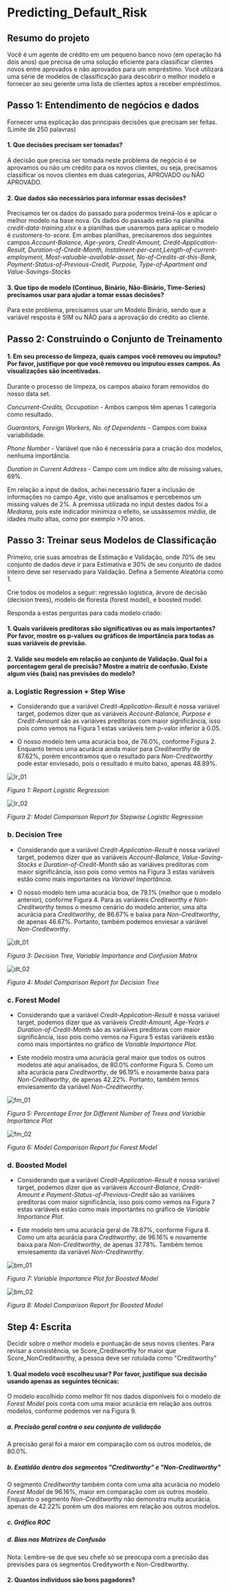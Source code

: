 # Predicting_Default_Risk

## Resumo do projeto
Você é um agente de crédito em um pequeno banco novo (em operação há dois anos) que precisa de uma solução eficiente para classificar clientes novos entre aprovados e não aprovados para um empréstimo. Você utilizará uma série de modelos de classificação para descobrir o melhor modelo e fornecer ao seu gerente uma lista de clientes aptos a receber empréstimos.

## Passo 1: Entendimento de negócios e dados
Fornecer uma explicação das principais decisões que precisam ser feitas. (Limite de 250 palavras)

#### 1.	Que decisões precisam ser tomadas?

A decisão que precisa ser tomada neste problema de negócio é se aprovamos ou não um crédito para os novos clientes, ou seja, precisamos classificar os novos clientes em duas categorias, APROVADO ou NÃO APROVADO.

#### 2.	Que dados são necessários para informar essas decisões?

Precisamos ter os dados do passado para podermos treiná-los e aplicar o melhor modelo na base nova. Os dados do passado estão na planilha *credit-data-training.xlsx* e a planilhas que usaremos para aplicar o modelo é *customers-to-score*. Em ambas planilhas, precisaremos dos seguintes campos *Account-Balance, Age-years, Credit-Amount, Credit-Application-Result, Duration-of-Credit-Month, Instalment-per-cent,Length-of-current-employment, Most-valuable-available-asset, No-of-Credits-at-this-Bank, Payment-Status-of-Previous-Credit, Purpose, Type-of-Apartment and Value-Savings-Stocks*

#### 3.	Que tipo de modelo (Contínuo, Binário, Não-Binário, Time-Series) precisamos usar para ajudar a tomar essas decisões?

Para este problema, precisamos usar um Modelo Binário, sendo que a variável resposta é SIM ou NÃO para a aprovação do crédito ao cliente.

## Passo 2: Construindo o Conjunto de Treinamento

#### 1.	Em seu processo de limpeza, quais campos você removeu ou imputou? Por favor, justifique por que você removeu ou imputou esses campos. As visualizações são incentivadas.

Durante o processo de limpeza, os campos abaixo foram removidos do nosso data set.

*Concurrent-Credits, Occupation* - Ambos campos têm apenas 1 categoria como resultado.

*Guarantors, Foreign Workers, No. of Dependents* - Campos com baixa variabilidade.

*Phone Number* - Variável que não é necessária para a criação dos modelos, nenhuma importância.

*Duration in Current Address* - Campo com um índice alto de missing values, 69%.

Em relação a input de dados, achei necessário fazer a inclusão de informações no campo *Age*, visto que analisamos e percebemos um missing values de 2%. A premissa utilizada no input destes dados foi a *Mediana*, pois este indicador minimiza o efeito, se ussássemos *média*, de idades muito altas, como por exemplo >70 anos.

## Passo 3: Treinar seus Modelos de Classificação

Primeiro, crie suas amostras de Estimação e Validação, onde 70% de seu conjunto de dados deve ir para Estimativa e 30% de seu conjunto de dados inteiro deve ser reservado para Validação. Defina a Semente Aleatória como 1.

Crie todos os modelos a seguir: regressão logística, árvore de decisão (decision trees), modelo de floresta (forest model), e boosted model. 

Responda a estas perguntas para cada modelo criado:

#### 1.	Quais variáveis preditoras são significativas ou as mais importantes? Por favor, mostre os p-values ou gráficos de importância para todas as suas variáveis de previsão.

#### 2.	Valide seu modelo em relação ao conjunto de Validação. Qual foi a porcentagem geral de precisão? Mostre a matriz de confusão. Existe algum viés (bais) nas previsões do modelo?

### a. Logistic Regression + Step Wise

* Considerando que a variável *Credit-Application-Result* é nossa variável target, podemos dizer que as variáveis *Account-Balance, Purpose e Credit-Amount* são as variáives preditoras com maior significância, isso pois como vemos na Figura 1 estas variáveis tem p-valor inferior à 0.05.

* O nosso modelo tem uma acurácia boa, de 76.0%, conforme Figura 2. Enquanto temos uma acurácia ainda maior para *Creditworthy* de 87.62%, porém encontramos que o resultado para *Non-Creditworthy* pode estar enviesado, pois o resultado é muito baixo, apenas 48.89%.

![lr_01](https://user-images.githubusercontent.com/34245933/51278921-0d104d00-19c3-11e9-82f9-e58d3cf64ae2.PNG)

*Figura 1: Report Logistic Regression*

![lr_02](https://user-images.githubusercontent.com/34245933/51280270-62019280-19c6-11e9-9410-109640337f03.PNG)

*Figura 2: Model Comparison Report for Stepwise Logistic Regression*

### b. Decision Tree

* Considerando que a variável *Credit-Application-Result* é nossa variável target, podemos dizer que as variáveis *Account-Balance, Value-Saving-Stocks e Duration-of-Credit-Month* são as variáives preditoras com maior significância, isso pois como vemos na Figura 3 estas variáveis estão como mais importantes na *Variável Importância*.

* O nosso modelo tem uma acurácia boa, de 79.1% (melhor que o modelo anterior), conforme Figura 4. Para as variáveis *Creditworthy e Non-Creditworthy* temos o mesmo cenário do modelo anterior, uma alta acurácia para *Creditworthy*, de 86.67% e baixa para *Non-Creditworthy*, de apenas 46.67%. Portanto, também podemos enviesar a variável *Non-Creditworthy*.

![dt_01](https://user-images.githubusercontent.com/34245933/51281191-d5a49f00-19c8-11e9-9528-0f1d18fc6881.PNG)

*Figura 3: Decision Tree, Variable Importance and Confusion Matrix*

![dt_02](https://user-images.githubusercontent.com/34245933/51281233-f40a9a80-19c8-11e9-9b54-c52c3c08032f.PNG)

*Figura 4: Model Comparison Report for Decision Tree*

### c. Forest Model

* Considerando que a variável *Credit-Application-Result* é nossa variável target, podemos dizer que as variáveis *Credit-Amount, Age-Years e Duration-of-Credit-Month* são as variáives preditoras com maior significância, isso pois como vemos na Figura 5 estas variáveis estão como mais importantes no gráfico de *Variable Importance Plot*.

* Este modelo mostra uma acurácia geral maior que todos os outros modelos até aqui analisados, de 80.0% conforme Figura 5. Como um alta acurácia para *Creditworthy*, de 96.19% e novamente baixa para *Non-Creditworthy*, de apenas 42.22%. Portanto, também temos enviesamento da variável *Non-Creditworthy*.

![fm_01](https://user-images.githubusercontent.com/34245933/51282204-9cb9f980-19cb-11e9-843f-2b3276a93619.png)

*Figura 5: Percentage Error for Different Number of Trees and Variable Importance Plot*

![fm_02](https://user-images.githubusercontent.com/34245933/51282268-c96e1100-19cb-11e9-8f46-b7b8c16ceb1e.png)

*Figura 6: Model Comparison Report for Forest Model*

### d. Boosted Model

* Considerando que a variável *Credit-Application-Result* é nossa variável target, podemos dizer que as variáveis *Account-Balance, Credit-Amount e Payment-Status-of-Previous-Credit* são as variáives preditoras com maior significância, isso pois como vemos na Figura 7 estas variáveis estão como mais importantes no gráfico de *Variable Importance Plot*.

* Este modelo tem uma acurácia geral de 78.67%, conforme Figura 8. Como um alta acurácia para *Creditworthy*, de 96.16% e novamente baixa para *Non-Creditworthy*, de apenas 37.78%. Também temos enviesamento da variável *Non-Creditworthy*.

![bm_01](https://user-images.githubusercontent.com/34245933/51282301-e1459500-19cb-11e9-847a-b0dec436118b.PNG)

*Figura 7: Variable Importance Plot for Boosted Model*

![bm_02](https://user-images.githubusercontent.com/34245933/51282325-f3bfce80-19cb-11e9-8b91-0ef91f49e1a5.PNG)

*Figura 8: Model Comparison Report for Boosted Model*

## Step 4: Escrita

Decidir sobre o melhor modelo e pontuação de seus novos clientes. Para revisar a consistência, se Score_Creditworthy for maior que Score_NonCreditworthy, a pessoa deve ser rotulada como "Creditworthy"

#### 1.	Qual modelo você escolheu usar? Por favor, justifique sua decisão usando apenas as seguintes técnicas:

O modelo escolhido como melhor fit nos dados disponíveis foi o modelo de *Forest Model* pois conta com uma maior acurácia em relação aos outros modelos, conforme podemos ver na Figura 9.

##### a. Precisão geral contra o seu conjunto de validação

A precisão geral foi a maior em comparação com os outros modelos, de 80.0%.

##### b. Exatidão dentro dos segmentos "Creditworthy" e "Non-Creditworthy"

O segmento *Creditworthy* também conta com uma alta acurácia no modelo *Forest Model* de 96.16%, maior em comparação com os outros modelo. Enquanto o segmento *Non-Creditworthy* não demonstra muita acurácia, apenas de 42.22% porém um dos maiores em relação aos outros modelos.

##### c. Gráfico ROC



##### d. Bias nas Matrizes de Confusão

Nota: Lembre-se de que seu chefe só se preocupa com a precisão das previsões para os segmentos Credityworth e Non-Creditworthy.

#### 2.	Quantos indivíduos são bons pagadores?


